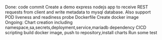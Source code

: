 Done:
code commit
  Create a demo express nodejs app to receive REST requests from client and write metadata to mysql database. Also support POD liveness and readiness probe
Dockerfile
 Create docker image
Ongoing:
Chart creation
 including namespace,sa,secrets,deployment,service,mariadb dependency
CICD scripting
 build docker image, push to repository,install charts
Run some test
